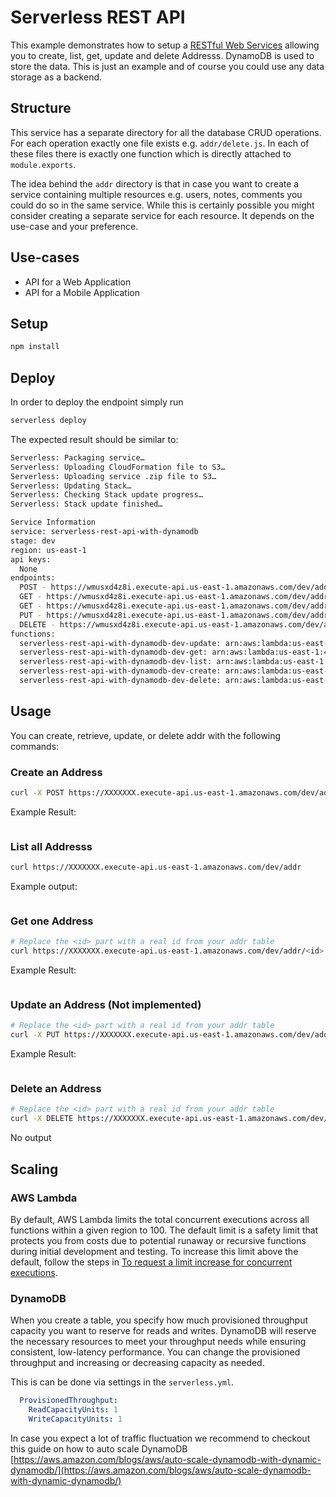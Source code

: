 <!--
title: AWS Serverless REST API example in NodeJS
description: This example demonstrates how to setup a RESTful Web Service allowing you to create, list, get, update and delete Addresss. DynamoDB is used to store the data. 
layout: Doc
-->
# Serverless REST API

This example demonstrates how to setup a [RESTful Web Services](https://en.wikipedia.org/wiki/Representational_state_transfer#Applied_to_web_services) allowing you to create, list, get, update and delete Addresss. DynamoDB is used to store the data. This is just an example and of course you could use any data storage as a backend.

## Structure

This service has a separate directory for all the database CRUD operations. For each operation exactly one file exists e.g. `addr/delete.js`. In each of these files there is exactly one function which is directly attached to `module.exports`.

The idea behind the `addr` directory is that in case you want to create a service containing multiple resources e.g. users, notes, comments you could do so in the same service. While this is certainly possible you might consider creating a separate service for each resource. It depends on the use-case and your preference.

## Use-cases

- API for a Web Application
- API for a Mobile Application

## Setup

```bash
npm install
```

## Deploy

In order to deploy the endpoint simply run

```bash
serverless deploy
```

The expected result should be similar to:

```bash
Serverless: Packaging service…
Serverless: Uploading CloudFormation file to S3…
Serverless: Uploading service .zip file to S3…
Serverless: Updating Stack…
Serverless: Checking Stack update progress…
Serverless: Stack update finished…

Service Information
service: serverless-rest-api-with-dynamodb
stage: dev
region: us-east-1
api keys:
  None
endpoints:
  POST - https://wmusxd4z8i.execute-api.us-east-1.amazonaws.com/dev/addr
  GET - https://wmusxd4z8i.execute-api.us-east-1.amazonaws.com/dev/addr
  GET - https://wmusxd4z8i.execute-api.us-east-1.amazonaws.com/dev/addr/{id}
  PUT - https://wmusxd4z8i.execute-api.us-east-1.amazonaws.com/dev/addr/{id}
  DELETE - https://wmusxd4z8i.execute-api.us-east-1.amazonaws.com/dev/addr/{id}
functions:
  serverless-rest-api-with-dynamodb-dev-update: arn:aws:lambda:us-east-1:488110005556:function:serverless-rest-api-with-dynamodb-dev-update
  serverless-rest-api-with-dynamodb-dev-get: arn:aws:lambda:us-east-1:488110005556:function:serverless-rest-api-with-dynamodb-dev-get
  serverless-rest-api-with-dynamodb-dev-list: arn:aws:lambda:us-east-1:488110005556:function:serverless-rest-api-with-dynamodb-dev-list
  serverless-rest-api-with-dynamodb-dev-create: arn:aws:lambda:us-east-1:488110005556:function:serverless-rest-api-with-dynamodb-dev-create
  serverless-rest-api-with-dynamodb-dev-delete: arn:aws:lambda:us-east-1:488110005556:function:serverless-rest-api-with-dynamodb-dev-delete
```

## Usage

You can create, retrieve, update, or delete addr with the following commands:

### Create an Address

```bash
curl -X POST https://XXXXXXX.execute-api.us-east-1.amazonaws.com/dev/addr --data '{ "address":{"street":"42908 Nashua St","city":"Ashburn","zip":"20147","lat":39.05121,"long":-77.5165309999}}'
```

Example Result:
```bash
```

### List all Addresss

```bash
curl https://XXXXXXX.execute-api.us-east-1.amazonaws.com/dev/addr
```

Example output:
```bash
```

### Get one Address

```bash
# Replace the <id> part with a real id from your addr table
curl https://XXXXXXX.execute-api.us-east-1.amazonaws.com/dev/addr/<id>
```

Example Result:
```bash
```

### Update an Address (Not implemented)

```bash
# Replace the <id> part with a real id from your addr table
curl -X PUT https://XXXXXXX.execute-api.us-east-1.amazonaws.com/dev/addr/<id> --data 
```

Example Result:
```bash
```

### Delete an Address

```bash
# Replace the <id> part with a real id from your addr table
curl -X DELETE https://XXXXXXX.execute-api.us-east-1.amazonaws.com/dev/addr/<id>
```

No output

## Scaling

### AWS Lambda

By default, AWS Lambda limits the total concurrent executions across all functions within a given region to 100. The default limit is a safety limit that protects you from costs due to potential runaway or recursive functions during initial development and testing. To increase this limit above the default, follow the steps in [To request a limit increase for concurrent executions](http://docs.aws.amazon.com/lambda/latest/dg/concurrent-executions.html#increase-concurrent-executions-limit).

### DynamoDB

When you create a table, you specify how much provisioned throughput capacity you want to reserve for reads and writes. DynamoDB will reserve the necessary resources to meet your throughput needs while ensuring consistent, low-latency performance. You can change the provisioned throughput and increasing or decreasing capacity as needed.

This is can be done via settings in the `serverless.yml`.

```yaml
  ProvisionedThroughput:
    ReadCapacityUnits: 1
    WriteCapacityUnits: 1
```

In case you expect a lot of traffic fluctuation we recommend to checkout this guide on how to auto scale DynamoDB [https://aws.amazon.com/blogs/aws/auto-scale-dynamodb-with-dynamic-dynamodb/](https://aws.amazon.com/blogs/aws/auto-scale-dynamodb-with-dynamic-dynamodb/)
